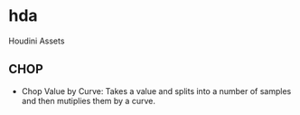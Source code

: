 # hda
Houdini Assets


## CHOP
- Chop Value by Curve: Takes a value and splits into a number of samples and then mutiplies them by a curve. 
